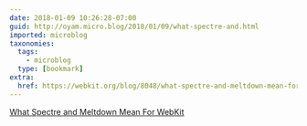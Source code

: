 ```yaml
---
date: 2018-01-09 10:26:28-07:00
guid: http://oyam.micro.blog/2018/01/09/what-spectre-and.html
imported: microblog
taxonomies:
  tags:
    - microblog
  type: [bookmark]
extra:
  href: https://webkit.org/blog/8048/what-spectre-and-meltdown-mean-for-webkit/
---
```

[What Spectre and Meltdown Mean For WebKit](https://webkit.org/blog/8048/what-spectre-and-meltdown-mean-for-webkit/)
